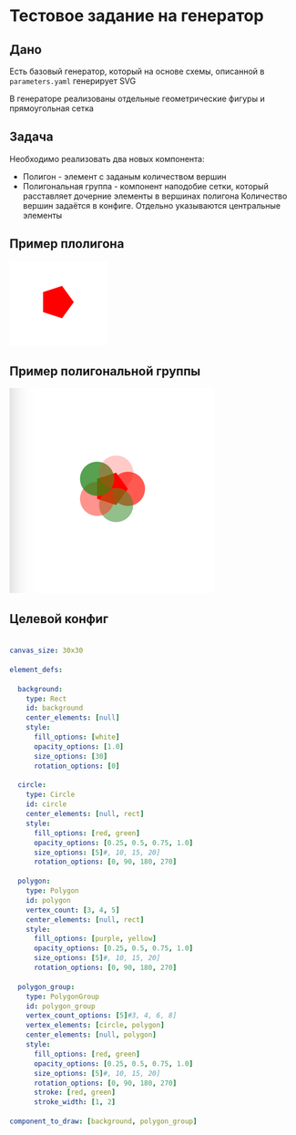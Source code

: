 # Тестовое задание на генератор

## Дано

Есть базовый генератор, который на основе схемы, описанной в `parameters.yaml` генерирует SVG

В генераторе реализованы отдельные геометрические фигуры и прямоугольная сетка 

## Задача

Необходимо реализовать два новых компонента:

* Полигон - элемент с заданым количеством вершин
* Полигональная группа - компонент наподобие сетки, который расставляет дочерние элементы в вершинах полигона
Количество вершин задаётся в конфиге. Отдельно указываются центральные элементы


## Пример плолигона
![Полигон](./polygon.png)

## Пример полигональной группы
![Полигональная группа](./polygon-group.png)

## Целевой конфиг
```yaml

canvas_size: 30x30

element_defs:

  background:
    type: Rect
    id: background
    center_elements: [null]
    style:
      fill_options: [white]
      opacity_options: [1.0]
      size_options: [30]
      rotation_options: [0]

  circle:
    type: Circle
    id: circle
    center_elements: [null, rect]
    style:
      fill_options: [red, green]
      opacity_options: [0.25, 0.5, 0.75, 1.0]
      size_options: [5]#, 10, 15, 20]
      rotation_options: [0, 90, 180, 270]

  polygon:
    type: Polygon
    id: polygon
    vertex_count: [3, 4, 5]
    center_elements: [null, rect]
    style:
      fill_options: [purple, yellow]
      opacity_options: [0.25, 0.5, 0.75, 1.0]
      size_options: [5]#, 10, 15, 20]
      rotation_options: [0, 90, 180, 270]

  polygon_group:
    type: PolygonGroup
    id: polygon_group
    vertex_count_options: [5]#3, 4, 6, 8]
    vertex_elements: [circle, polygon]
    center_elements: [null, polygon]
    style:
      fill_options: [red, green]
      opacity_options: [0.25, 0.5, 0.75, 1.0]
      size_options: [5]#, 10, 15, 20]
      rotation_options: [0, 90, 180, 270]
      stroke: [red, green]
      stroke_width: [1, 2]

component_to_draw: [background, polygon_group]
```

